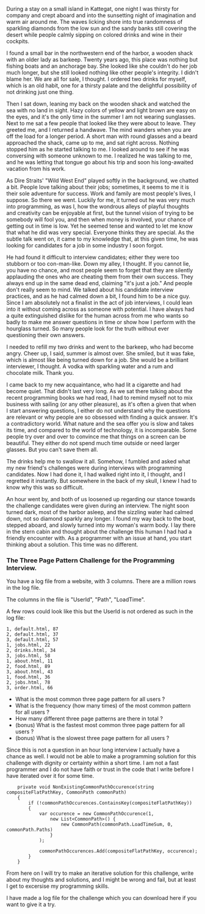 [//]: # "title: A Man with Three Page Path Challenge"
[//]: # "slug: a-man-with-three-page-path-challenge"
[//]: # "pubDate: 1/8/2024 10:22"
[//]: # "lastModified: 12/8/2024 10:22"
[//]: # "excerpt: "
[//]: # "categories: software"
[//]: # "isPublished: true"

During a stay on a small island in Kattegat, one night I was thirsty for company and crept aboard and into the sunsetting night of imagination and warm air around me. The waves licking shore into true randomness of sparkling diamonds from the low sun and the sandy banks still covering the desert while people calmly sipping on colored drinks and wine in their cockpits.

I found a small bar in the northwestern end of the harbor, a wooden shack with an older lady as barkeep. Twenty years ago, this place was nothing but fishing boats and an anchorage bay. She looked like she couldn't do her job much longer, but she still looked nothing like other people's integrity. I didn't blame her. We are all for sale, I thought. I ordered two drinks for myself, which is an old habit, one for a thirsty palate and the delightful possibility of not drinking just one thing.

Then I sat down, leaning my back on the wooden shack and watched the sea with no land in sight. Hazy colors of yellow and light brown are easy on the eyes, and it's the only time in the summer I am not wearing sunglasses. Next to me sat a few people that looked like they were about to leave. They greeted me, and I returned a handwave. The mind wanders when you are off the load for a longer period. A short man with round glasses and a beard approached the shack, came up to me, and sat right across. Nothing stopped him as he started talking to me. I looked around to see if he was conversing with someone unknown to me. I realized he was talking to me, and he was letting that tongue go about his trip and soon his long-awaited vacation from his work.

As Dire Straits' "Wild West End" played softly in the background, we chatted a bit. People love talking about their jobs; sometimes, it seems to me it is their sole adventure for success. Work and family are most people's lives, I suppose. So there we went. Luckily for me, it turned out he was very much into programming, as was I, how the wondrous alleys of playful thoughts and creativity can be enjoyable at first, but the tunnel vision of trying to be somebody will fool you, and then when money is involved, your chance of getting out in time is low. Yet he seemed tense and wanted to let me know that what he did was very special. Everyone thinks they are special. As the subtle talk went on, it came to my knowledge that, at this given time, he was looking for candidates for a job in some industry I soon forgot.

He had found it difficult to interview candidates; either they were too stubborn or too con-man-like. Down my alley, I thought. If you cannot lie, you have no chance, and most people seem to forget that they are silently applauding the ones who are cheating them from their own success. They always end up in the same dead end, claiming "it's just a job." And people don't really seem to mind. We talked about his candidate interview practices, and as he had calmed down a bit, I found him to be a nice guy. Since I am absolutely not a finalist in the act of job interviews, I could lean into it without coming across as someone with potential. I have always had a quite extinguished dislike for the human across from me who wants so badly to make me answer questions in time or show how I perform with the hourglass turned. So many people look for the truth without ever questioning their own answers.

I needed to refill my two drinks and went to the barkeep, who had become angry. Cheer up, I said, summer is almost over. She smiled, but it was fake, which is almost like being turned down for a job. She would be a brilliant interviewer, I thought. A vodka with sparkling water and a rum and chocolate milk. Thank you.

I came back to my new acquaintance, who had lit a cigarette and had become quiet. That didn't last very long. As we sat there talking about the recent programming books we had read, I had to remind myself not to mix business with sailing (or any other pleasure), as it's often a given that when I start answering questions, I either do not understand why the questions are relevant or why people are so obsessed with finding a quick answer. It's a contradictory world. What nature and the sea offer you is slow and takes its time, and compared to the world of technology, it is incomparable. Some people try over and over to convince me that things on a screen can be beautiful. They either do not spend much time outside or need larger glasses. But you can't save them all.

The drinks help me to swallow it all. Somehow, I fumbled and asked what my new friend's challenges were during interviews with programming candidates. Now I had done it, I had walked right into it, I thought, and I regretted it instantly. But somewhere in the back of my skull, I knew I had to know why this was so difficult.

An hour went by, and both of us loosened up regarding our stance towards the challenge candidates were given during an interview. The night soon turned dark, most of the harbor asleep, and the sizzling water had calmed down, not so diamond sparkly any longer. I found my way back to the boat, stepped aboard, and slowly turned into my woman's warm body. I lay there in the stern cabin and thought about the challenge this human I had had a friendly encounter with. As a programmer with an issue at hand, you start thinking about a solution. This time was no different.

### The Three Page Pattern Challenge for the Programming Interview.

You have a log file from a website, with 3 columns. There are a million rows in the log file.

The columns in the file is "UserId", "Path", "LoadTime".

A few rows could look like this but the UserId is not ordered as such in the log file:

```
1, default.html, 87
2, default.html, 37
3, default.html, 57
1, jobs.html, 22
2, drinks.html, 34
3, jobs.html, 58
1, about.html, 11
2, food.html, 89
3, about.html, 43
1, food.html, 36
2, jobs.html, 78
3, order.html, 66
```


- What is the most common three page pattern for all users ? 
- What is the frequency (how many times) of the most common pattern for all users ?
- How many different three page patterns are there in total ?
- (bonus) What is the fastest most common three page pattern for all users ?
- (bonus) What is the slowest three page pattern for all users ?

Since this is not a question in an hour long interview I actually have a chance as well. I would not be able to make a programming solution for this challenge with dignity or certainty within a short time. I am not a fast programmer and I do not have faith or trust in the code that I write before I have iterated over it for some time.

```
    private void NonExistingCommonPathOccurence(string compositeFlatPathKey, CommonPath commonPath)
    {
        if (!commonPathOccurences.ContainsKey(compositeFlatPathKey))
        {
            var occurence = new CommonPathOccurence(1,
                new List<CommonPath>() {
                    new CommonPath(commonPath.LoadTimeSum, 0, commonPath.Paths)
                }
            );

            commonPathOccurences.Add(compositeFlatPathKey, occurence);
        }
    }
```

From here on I will try to make an iterative solution for this challenge, write about my thoughts and solutions, and I might be wrong and fail, but at least I get to excersise my programming skills.

I have made a log file for the challenge which you can download here if you want to give it a try.